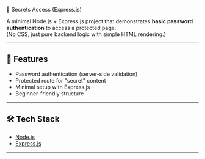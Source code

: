 🔐 Secrets Access (Express.js)

A minimal Node.js + Express.js project that demonstrates **basic password authentication** to access a protected page.  
(No CSS, just pure backend logic with simple HTML rendering.)

---

## 📌 Features
- Password authentication (server-side validation)
- Protected route for "secret" content
- Minimal setup with Express.js
- Beginner-friendly structure

---

## 🛠️ Tech Stack
- [Node.js](https://nodejs.org/)
- [Express.js](https://expressjs.com/)
---------
